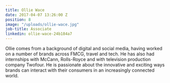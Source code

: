 ```yaml
---
title: Ollie Wace
date: 2017-04-07 13:26:00 Z
position: 8
image: "/uploads/ollie-wace.jpg"
job-title: Associate
linkedin: ollie-wace-24b184a7
---
```


Ollie comes from a background of digital and social media, having worked on a number of brands across FMCG, travel and tech. He has also had internships with McCann, Rolls-Royce and with television production company Twofour. He is passionate about the innovative and exciting ways brands can interact with their consumers in an increasingly connected world.